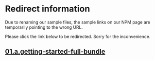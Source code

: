 # Redirect information

Due to renaming our sample files, the sample links on our NPM page are temporarily pointing to the wrong URL. 

Please click the link below to be redirected. Sorry for the inconvenience.

## [01.a.getting-started-full-bundle](./../01.a.getting-started-full-bundle/README.md)
